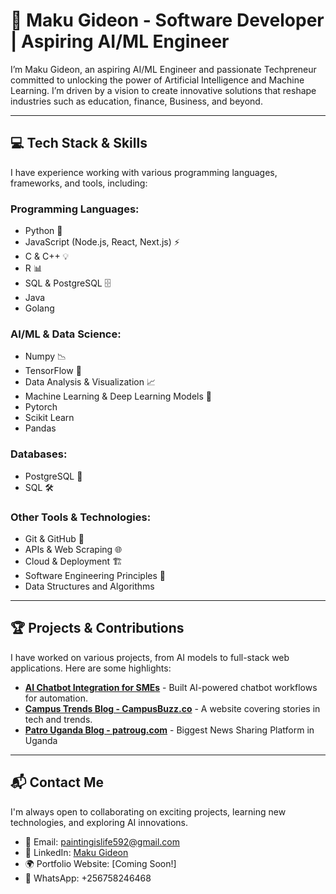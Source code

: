 # 🚀 Maku Gideon  - Software Developer | Aspiring AI/ML Engineer

I’m Maku Gideon, an aspiring AI/ML Engineer and passionate Techpreneur committed to unlocking the power of Artificial Intelligence and Machine Learning. I’m driven by a vision to create innovative solutions that reshape industries such as education, finance, Business, and beyond.

---

## 💻 Tech Stack & Skills

I have experience working with various programming languages, frameworks, and tools, including:

### **Programming Languages:**

- Python 🐍
- JavaScript (Node.js, React, Next.js) ⚡
- C & C++ 💡
- R 📊
- SQL & PostgreSQL 🗄️
- Java
- Golang

### **AI/ML & Data Science:**

- Numpy 📉
- TensorFlow 🤖
- Data Analysis & Visualization 📈
- Machine Learning & Deep Learning Models 🧠
- Pytorch
- Scikit Learn
- Pandas

### **Databases:**

- PostgreSQL 🏦
- SQL 🛠️

### **Other Tools & Technologies:**

- Git & GitHub 🔄
- APIs & Web Scraping 🌐
- Cloud & Deployment 🏗️
- Software Engineering Principles 📜
- Data Structures and Algorithms
  
---

## 🏆 Projects & Contributions

I have worked on various projects, from AI models to full-stack web applications. Here are some highlights:

- **[AI Chatbot Integration for SMEs](#)** - Built AI-powered chatbot workflows for automation.
- **[Campus Trends Blog - CampusBuzz.co](https://campusbuzz.co)** - A website covering stories in tech and trends.
- **[Patro Uganda Blog - patroug.com](https://patroug.com)** - Biggest News Sharing Platform in Uganda

---

## 📬 Contact Me

I'm always open to collaborating on exciting projects, learning new technologies, and exploring AI innovations.

- 📧 Email: [paintingislife592@gmail.com](mailto\:paintingislife592@gmail.com)
- 🔗 LinkedIn: [Maku Gideon](https://linkedin.com/in/maku-gideon-897a95315/)
- 🌍 Portfolio Website: [Coming Soon!]
- 📱 WhatsApp: +256758246468


